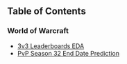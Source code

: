 ## Table of Contents
### World of Warcraft
* [3v3 Leaderboards EDA](https://github.com/trollmannen/Data-Science/blob/main/WoW-PvP-3v3-Leaderboards-EDA.ipynb)
* [PvP Season 32 End Date Prediction](https://github.com/trollmannen/Data-Science/blob/main/WoW-PvP-Season-32-End-Date-Prediction.ipynb)
